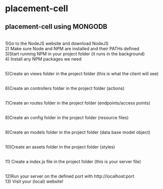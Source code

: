 # placement-cell

<h2>placement-cell using MONGODB</h2>

<br />1)Go to the NodeJS website and download NodeJS
 <br />2) Make sure Node and NPM are installed and their PATHs defined
<br /> 3)Start running NPM in your project folder (it runs in the background)
<br /> 4) Install any NPM packages we need


<br />5)Create an views folder in the project folder (this is what the client will see)

<br />6)Create an controllers folder in the project folder (actions)

<br />7)Create an routes folder in the project folder (endpoints/access points)

<br />8)Create an config folder in the project folder (resource files)

<br />9)Create an models folder in the project folder (data base model object)

<br />10)Create an assets folder in the project folder (styles)

<br /> 11) Create a index.js file in the project folder (this is your server file)

<br /> 12)Run your server on the defined port with http://localhost:port
<br /> 13) Visit your (local) website!




